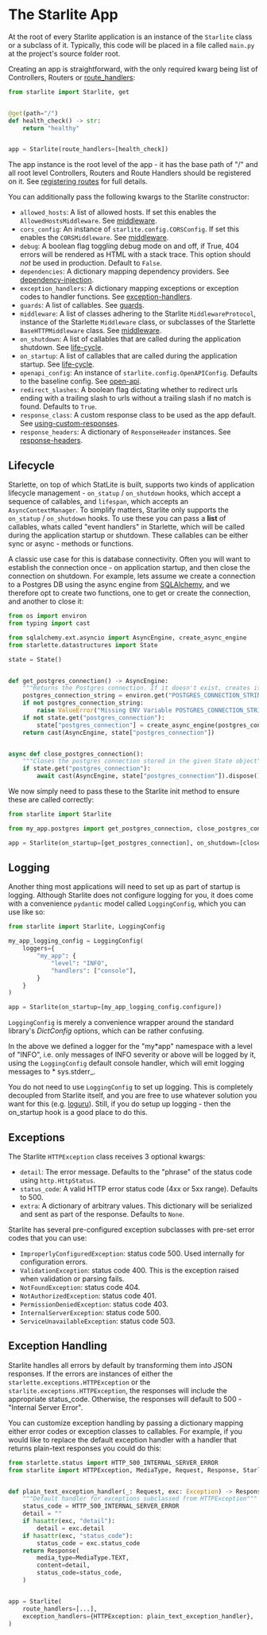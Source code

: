 # The Starlite App

At the root of every Starlite application is an instance of the `Starlite` class or a subclass of it. Typically, this
code will be placed in a file called `main.py` at the project's source folder root.

Creating an app is straightforward, with the only required kwarg being list of Controllers, Routers
or [route_handlers](2-route-handlers.md):

```python title="my_app/main.py"
from starlite import Starlite, get


@get(path="/")
def health_check() -> str:
    return "healthy"


app = Starlite(route_handlers=[health_check])
```

The app instance is the root level of the app - it has the base path of "/" and all root level Controllers, Routers and
Route Handlers should be registered on it. See [registering routes](1-routers-and-controllers.md#registering-routes) for
full details.

You can additionally pass the following kwargs to the Starlite constructor:

- `allowed_hosts`: A list of allowed hosts. If set this enables the `AllowedHostsMiddleware`.
  See [middleware](7-middleware.md).
- `cors_config`: An instance of `starlite.config.CORSConfig`. If set this enables the `CORSMiddleware`.
  See [middleware](7-middleware.md).
- `debug`: A boolean flag toggling debug mode on and off, if True, 404 errors will be rendered as HTML with a stack
  trace. This option should _not_ be used in production. Default to `False`.
- `dependencies`: A dictionary mapping dependency providers. See [dependency-injection](6-dependency-injection.md).
- `exception_handlers`: A dictionary mapping exceptions or exception codes to handler functions.
  See [exception-handlers](#exception-handling).
- `guards`: A list of callables. See [guards](9-guards.md).
- `middleware`: A list of classes adhering to the Starlite `MiddlewareProtocol`, instance of the Starlette `Middleware`
  class, or subclasses of the Starlette `BaseHTTPMiddleware` class. See [middleware](7-middleware.md).
- `on_shutdown`: A list of callables that are called during the application shutdown. See [life-cycle](#lifecycle).
- `on_startup`: A list of callables that are called during the application startup. See [life-cycle](#lifecycle).
- `openapi_config`: An instance of `starlite.config.OpenAPIConfig`. Defaults to the baseline config.
  See [open-api](10-openapi.md).
- `redirect_slashes`: A boolean flag dictating whether to redirect urls ending with a trailing slash to urls without a
  trailing slash if no match is found. Defaults to `True`.
- `response_class`: A custom response class to be used as the app default.
  See [using-custom-responses](5-responses.md#using-custom-responses).
- `response_headers`: A dictionary of `ResponseHeader` instances.
  See [response-headers](5-responses.md#response-headers).

## Lifecycle

Starlette, on top of which StatLite is built, supports two kinds of application lifecycle management - `on_statup`
/ `on_shutdown` hooks, which accept a sequence of callables, and `lifespan`, which accepts an `AsyncContextManager`. To
simplify matters, Starlite only supports the `on_statup` / `on_shutdown` hooks. To use these you can pass a **list** of
callables, whats called "event handlers" in Starlette, which will be called during the application startup or shutdown.
These callables can be either sync or async - methods or functions.

A classic use case for this is database connectivity. Often you will want to establish the connection once - on
application startup, and then close the connection on shutdown. For example, lets assume we create a connection to a
Postgres DB using the async engine from [SQLAlchemy](https://docs.sqlalchemy.org/en/14/orm/extensions/asyncio.html), and
we therefore opt to create two functions, one to get or create the connection, and another to close it:

```python title="my_app/postgres.py"
from os import environ
from typing import cast

from sqlalchemy.ext.asyncio import AsyncEngine, create_async_engine
from starlette.datastructures import State

state = State()


def get_postgres_connection() -> AsyncEngine:
    """Returns the Postgres connection. If it doesn't exist, creates it and saves it in a State object"""
    postgres_connection_string = environ.get("POSTGRES_CONNECTION_STRING", "")
    if not postgres_connection_string:
        raise ValueError("Missing ENV Variable POSTGRES_CONNECTION_STRING")
    if not state.get("postgres_connection"):
        state["postgres_connection"] = create_async_engine(postgres_connection_string)
    return cast(AsyncEngine, state["postgres_connection"])


async def close_postgres_connection():
    """Closes the postgres connection stored in the given State object"""
    if state.get("postgres_connection"):
        await cast(AsyncEngine, state["postgres_connection"]).dispose()
```

We now simply need to pass these to the Starlite init method to ensure these are called correctly:

```python title="my_app/main.py"
from starlite import Starlite

from my_app.postgres import get_postgres_connection, close_postgres_connection

app = Starlite(on_startup=[get_postgres_connection], on_shutdown=[close_postgres_connection])
```

## Logging

Another thing most applications will need to set up as part of startup is logging. Although Starlite does not configure
logging for you, it does come with a convenience `pydantic` model called `LoggingConfig`, which you can use like so:

```python title="my_app/main.py"
from starlite import Starlite, LoggingConfig

my_app_logging_config = LoggingConfig(
    loggers={
        "my_app": {
            "level": "INFO",
            "handlers": ["console"],
        }
    }
)

app = Starlite(on_startup=[my_app_logging_config.configure])
```

`LoggingConfig` is merely a convenience wrapper around the standard library's _DictConfig_ options, which can be rather
confusing.

In the above we defined a logger for the "my*app" namespace with a level of "INFO", i.e. only messages of INFO severity
or above will be logged by it, using the `LoggingConfig` default console handler, which will emit logging messages to *
sys.stderr\_.

You do not need to use `LoggingConfig` to set up logging. This is completely decoupled from Starlite itself, and you are
free to use whatever solution you want for this (e.g. [loguru](https://github.com/Delgan/loguru)). Still, if you do
setup up logging - then the on_startup hook is a good place to do this.

## Exceptions

The Starlite `HTTPException` class receives 3 optional kwargs:

* `detail`: The error message. Defaults to the "phrase" of the status code using `http.HttpStatus`.
* `status_code`: A valid HTTP error status code (4xx or 5xx range). Defaults to 500.
* `extra`: A dictionary of arbitrary values. This dictionary will be serialized and sent as part of the response.
  Defaults to `None`.

Starlite has several pre-configured exception subclasses with pre-set error codes that you can use:

* `ImproperlyConfiguredException`: status code 500. Used internally for configuration errors.
* `ValidationException`: status code 400. This is the exception raised when validation or parsing fails.
* `NotFoundException`: status code 404.
* `NotAuthorizedException`: status code 401.
* `PermissionDeniedException`: status code 403.
* `InternalServerException`: status code 500.
* `ServiceUnavailableException`: status code 503.

## Exception Handling

Starlite handles all errors by default by transforming them into JSON responses. If the errors are instances of either
the `starlette.exceptions.HTTPException` or the `starlite.exceptions.HTTPException`, the responses will include the
appropriate status_code. Otherwise, the responses will default to 500 - "Internal Server Error".

You can customize exception handling by passing a dictionary mapping either error codes or exception classes to
callables. For example, if you would like to replace the default exception handler with a handler that returns
plain-text responses you could do this:

```python
from starlette.status import HTTP_500_INTERNAL_SERVER_ERROR
from starlite import HTTPException, MediaType, Request, Response, Starlite


def plain_text_exception_handler(_: Request, exc: Exception) -> Response:
    """Default handler for exceptions subclassed from HTTPException"""
    status_code = HTTP_500_INTERNAL_SERVER_ERROR
    detail = ""
    if hasattr(exc, "detail"):
        detail = exc.detail
    if hasattr(exc, "status_code"):
        status_code = exc.status_code
    return Response(
        media_type=MediaType.TEXT,
        content=detail,
        status_code=status_code,
    )


app = Starlite(
    route_handlers=[...],
    exception_handlers={HTTPException: plain_text_exception_handler},
)
```
